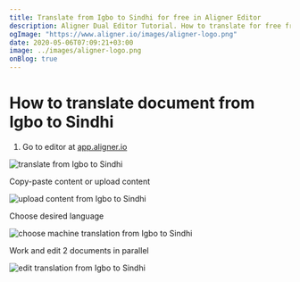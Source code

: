 ```yaml
---
title: Translate from Igbo to Sindhi for free in Aligner Editor
description: Aligner Dual Editor Tutorial. How to translate for free from Igbo to Sindhi. Aligner is multilingual document management platform. 
ogImage: "https://www.aligner.io/images/aligner-logo.png"
date: 2020-05-06T07:09:21+03:00
image: ../images/aligner-logo.png
onBlog: true
---
```


# How to translate document from Igbo to Sindhi

1. Go to editor at [app.aligner.io](https://app.aligner.io "Aligner App web page")

![translate from Igbo to Sindhi](../aligner-blank-editor.png "translate from Igbo to Sindhi")

Copy-paste content or upload content

![upload content from Igbo to Sindhi](../aligner-uploaded-document.png "upload content from Igbo to Sindhi")

Choose desired language

![choose machine translation from Igbo to Sindhi](../aligner-language-dropdown.png "choose machine translation from Igbo to Sindhi")

Work and edit 2 documents in parallel

![edit translation from Igbo to Sindhi](../aligner-double-sitded-editor.png "edit translation from Igbo to Sindhi")

